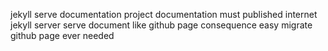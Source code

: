jekyll serve documentation project documentation must published internet jekyll server serve document like github page consequence easy migrate github page ever needed
